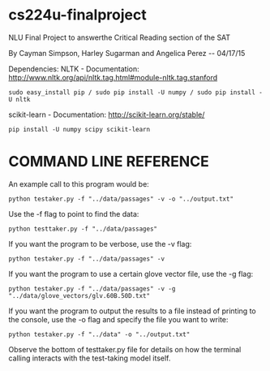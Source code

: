 # cs224u-finalproject
NLU Final Project to answerthe Critical Reading section of the SAT

By Cayman Simpson, Harley Sugarman and Angelica Perez -- 04/17/15

Dependencies:
NLTK - 
	Documentation: http://www.nltk.org/api/nltk.tag.html#module-nltk.tag.stanford
	
	sudo easy_install pip / sudo pip install -U numpy / sudo pip install -U nltk

scikit-learn - 
	Documentation: http://scikit-learn.org/stable/
	
	pip install -U numpy scipy scikit-learn 


COMMAND LINE REFERENCE
===========================================================================

An example call to this program would be:

	python testaker.py -f "../data/passages" -v -o "../output.txt"

Use the -f flag to point to find the data:

	python testtaker.py -f "../data/passages"


If you want the program to be verbose, use the -v flag:

	python testaker.py -f "../data/passages" -v

If you want the program to use a certain glove vector file, use the -g flag:

	python testaker.py -f "../data/passages" -v -g "../data/glove_vectors/glv.60B.50D.txt"

If you want the program to output the results to a file instead of printing to the console, use the -o flag and specify the file you want to write:

	python testaker.py -f "../data" -o "../output.txt"


Observe the bottom of testtaker.py file for details on how the terminal calling interacts with the test-taking model itself.
